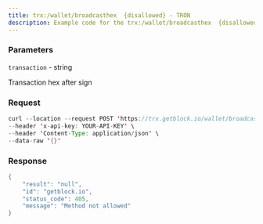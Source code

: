 ```yaml
---
title: trx:/wallet/broadcasthex  {disallowed} - TRON
description: Example code for the trx:/wallet/broadcasthex  {disallowed} rest method. Сomplete guide on how to use trx:/wallet/broadcasthex  {disallowed} rest in GetBlock.io Web3 documentation.
---
```


### Parameters


`transaction` - string

Transaction hex after sign

### Request

``` java
curl --location --request POST 'https://trx.getblock.io/wallet/broadcasthex' \
--header 'x-api-key: YOUR-API-KEY' \
--header 'Content-Type: application/json' \
--data-raw '{}'
```

###  Response

``` java
{
    "result": "null",
    "id": "getblock.io",
    "status_code": 405,
    "message": "Method not allowed"
}
```

